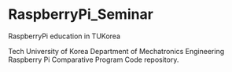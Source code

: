 # RaspberryPi_Seminar
RaspberryPi education in TUKorea


Tech University of Korea Department of Mechatronics Engineering Raspberry Pi Comparative Program Code repository.